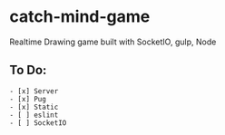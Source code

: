 # catch-mind-game

Realtime Drawing game built with SocketIO, gulp, Node

## To Do:

    - [x] Server
    - [x] Pug
    - [x] Static
    - [ ] eslint
    - [ ] SocketIO
